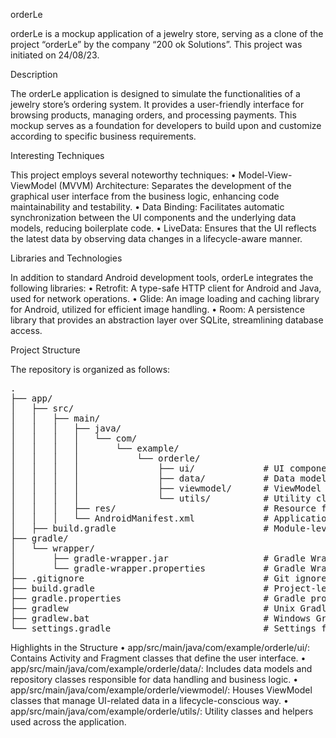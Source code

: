 orderLe

orderLe is a mockup application of a jewelry store, serving as a clone of the project “orderLe” by the company “200 ok Solutions”. This project was initiated on 24/08/23.

Description

The orderLe application is designed to simulate the functionalities of a jewelry store’s ordering system. It provides a user-friendly interface for browsing products, managing orders, and processing payments. This mockup serves as a foundation for developers to build upon and customize according to specific business requirements.

Interesting Techniques

This project employs several noteworthy techniques:
	•	Model-View-ViewModel (MVVM) Architecture: Separates the development of the graphical user interface from the business logic, enhancing code maintainability and testability.
	•	Data Binding: Facilitates automatic synchronization between the UI components and the underlying data models, reducing boilerplate code.
	•	LiveData: Ensures that the UI reflects the latest data by observing data changes in a lifecycle-aware manner.

Libraries and Technologies

In addition to standard Android development tools, orderLe integrates the following libraries:
	•	Retrofit: A type-safe HTTP client for Android and Java, used for network operations.
	•	Glide: An image loading and caching library for Android, utilized for efficient image handling.
	•	Room: A persistence library that provides an abstraction layer over SQLite, streamlining database access.

Project Structure

The repository is organized as follows:

<pre>
.
├── app/
│   ├── src/
│   │   ├── main/
│   │   │   ├── java/
│   │   │   │   └── com/
│   │   │   │       └── example/
│   │   │   │           └── orderle/
│   │   │   │               ├── ui/             # UI components and activities
│   │   │   │               ├── data/           # Data models and repositories
│   │   │   │               ├── viewmodel/      # ViewModel classes
│   │   │   │               └── utils/          # Utility classes
│   │   │   ├── res/                            # Resource files (layouts, drawables, etc.)
│   │   │   └── AndroidManifest.xml             # Application manifest file
│   ├── build.gradle                            # Module-level Gradle build file
├── gradle/
│   └── wrapper/
│       ├── gradle-wrapper.jar                  # Gradle Wrapper JAR
│       └── gradle-wrapper.properties           # Gradle Wrapper properties
├── .gitignore                                  # Git ignore file
├── build.gradle                                # Project-level Gradle build file
├── gradle.properties                           # Gradle properties
├── gradlew                                     # Unix Gradle Wrapper script
├── gradlew.bat                                 # Windows Gradle Wrapper script
└── settings.gradle                             # Settings for Gradle build
</pre>


Highlights in the Structure
	•	app/src/main/java/com/example/orderle/ui/: Contains Activity and Fragment classes that define the user interface.
	•	app/src/main/java/com/example/orderle/data/: Includes data models and repository classes responsible for data handling and business logic.
	•	app/src/main/java/com/example/orderle/viewmodel/: Houses ViewModel classes that manage UI-related data in a lifecycle-conscious way.
	•	app/src/main/java/com/example/orderle/utils/: Utility classes and helpers used across the application.
